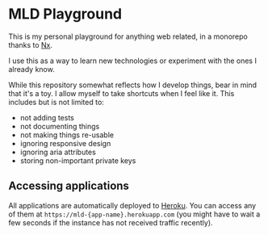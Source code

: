 # MLD Playground

This is my personal playground for anything web related, in a monorepo thanks to [Nx](https://nx.dev/).

I use this as a way to learn new technologies or experiment with the ones I already know.

While this repository somewhat reflects how I develop things, bear in mind that it's a toy.
I allow myself to take shortcuts when I feel like it. This includes but is not limited to:

- not adding tests
- not documenting things
- not making things re-usable
- ignoring responsive design
- ignoring aria attributes
- storing non-important private keys

## Accessing applications

All applications are automatically deployed to [Heroku](https://www.heroku.com/).
You can access any of them at `https://mld-{app-name}.herokuapp.com`
(you might have to wait a few seconds if the instance has not received traffic recently).
